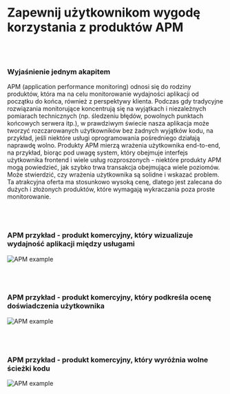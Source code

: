 # Zapewnij użytkownikom wygodę korzystania z produktów APM

<br/><br/>

### Wyjaśnienie jednym akapitem

APM (application performance monitoring) odnosi się do rodziny produktów, która ma na celu monitorowanie wydajności aplikacji od początku do końca, również z perspektywy klienta. Podczas gdy tradycyjne rozwiązania monitorujące koncentrują się na wyjątkach i niezależnych pomiarach technicznych (np. śledzeniu błędów, powolnych punktach końcowych serwera itp.), w prawdziwym świecie nasza aplikacja może tworzyć rozczarowanych użytkowników bez żadnych wyjątków kodu, na przykład, jeśli niektóre usługi oprogramowania pośredniego działają naprawdę wolno. Produkty APM mierzą wrażenia użytkownika end-to-end, na przykład, biorąc pod uwagę system, który obejmuje interfejs użytkownika frontend i wiele usług rozproszonych - niektóre produkty APM mogą powiedzieć, jak szybko trwa transakcja obejmująca wiele poziomów. Może stwierdzić, czy wrażenia użytkownika są solidne i wskazać problem. Ta atrakcyjna oferta ma stosunkowo wysoką cenę, dlatego jest zalecana do dużych i złożonych produktów, które wymagają wykraczania poza proste monitorowanie.

<br/><br/>

### APM przykład - produkt komercyjny, który wizualizuje wydajność aplikacji między usługami

![APM example](./assets/images/apm1.png)

<br/><br/>

### APM przykład - produkt komercyjny, który podkreśla ocenę doświadczenia użytkownika

![APM example](./assets/images/apm2.png)

<br/><br/>

### APM przykład - produkt komercyjny, który wyróżnia wolne ścieżki kodu

![APM example](./assets/images/apm3.png)
